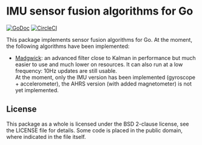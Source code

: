 # IMU sensor fusion algorithms for Go

[![GoDoc](https://godoc.org/github.com/aykevl/fusion?status.svg)](https://godoc.org/github.com/aykevl/fusion)
[![CircleCI](https://circleci.com/gh/aykevl/fusion.svg?style=svg)](https://circleci.com/gh/aykevl/fusion)

This package implements sensor fusion algorithms for Go. At the moment, the
following algorithms have been implemented:

  * [Madgwick](https://x-io.co.uk/open-source-imu-and-ahrs-algorithms/): an
    advanced filter close to Kalman in performance but much easier to use and
    much lower on resources. It can also run at a low frequency: 10Hz updates
    are still usable.  
    At the moment, only the IMU version has been implemented (gyroscope +
    accelerometer), the AHRS version (with added magnetometer) is not yet
    implemented.

## License

This package as a whole is licensed under the BSD 2-clause license, see the
LICENSE file for details. Some code is placed in the public domain, where
indicated in the file itself.
